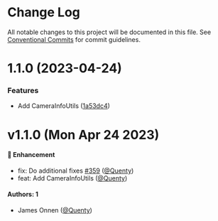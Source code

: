 # Change Log

All notable changes to this project will be documented in this file.
See [Conventional Commits](https://conventionalcommits.org) for commit guidelines.

# 1.1.0 (2023-04-24)


### Features

* Add CameraInfoUtils ([1a53dc4](https://github.com/Quenty/NevermoreEngine/commit/1a53dc4712a2cf420e7de2030a6b73982983ff86))





# v1.1.0 (Mon Apr 24 2023)

#### 🚀 Enhancement

- fix: Do additional fixes [#359](https://github.com/Quenty/NevermoreEngine/pull/359) ([@Quenty](https://github.com/Quenty))
- feat: Add CameraInfoUtils ([@Quenty](https://github.com/Quenty))

#### Authors: 1

- James Onnen ([@Quenty](https://github.com/Quenty))
